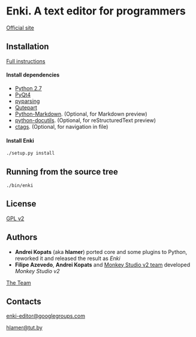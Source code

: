 # Enki. A text editor for programmers

[Official site](http://enki-editor.org/)


## Installation
[Full instructions](http://enki-editor.org/install-sources.html)

#### <a name="dependencies"></a>Install dependencies
* [Python 2.7](http://python.org/download)
* [PyQt4](http://www.riverbankcomputing.co.uk/software/pyqt/download)
* [pyparsing](http://pyparsing.wikispaces.com/Download+and+Installation)
* [Qutepart](https://github.com/hlamer/qutepart)
* [Python-Markdown](http://packages.python.org/Markdown/install.html). (Optional, for Markdown preview)
* [python-docutils](http://docutils.sourceforge.net/). (Optional, for reStructuredText preview)
* [ctags](http://ctags.sourceforge.net/). (Optional, for navigation in file)


#### Install Enki
    ./setup.py install


## Running from the source tree
    ./bin/enki

## License
[GPL v2](LICENSE.GPL2.html)

## Authors

* **Andrei Kopats** (aka **hlamer**) ported core and some plugins to Python, reworked it and released the result as *Enki*
* **Filipe Azevedo**, **Andrei Kopats** and [Monkey Studio v2 team](http://monkeystudio.org/team) developed *Monkey Studio v2*

[The Team](http://enki-editor.org/team.html)

## Contacts
[enki-editor@googlegroups.com](mailto:enki-editor@googlegroups.com)

[hlamer@tut.by](mailto:hlamer@tut.by)
